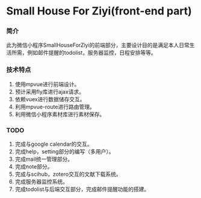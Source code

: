 # Small House For Ziyi(front-end part)
### 简介
此为微信小程序SmallHouseForZiyi的前端部分，主要设计目的是满足本人日常生活所需，例如邮件提醒的todolist，服务器监控，日程安排等等。

### 技术特点
1. 使用mpvue进行前端设计。
2. 预计采用fly库进行ajax请求。
3. 依赖vuex进行数据储存交互。
4. 利用mpvue-route进行路由管理。
5. 利用微信小程序素材库进行素材保存。

### TODO
1. 完成与google calendar的交互。
2. 完成help，setting部分的编写（多用户）。
3. 完成mail统一管理部分。
4. 完成note部分。
5. 完成与scihub，zotero交互的文献下载系统。
6. 完成服务器监控系统。
7. 完成todolist与后端交互部分，完成邮件提醒功能的搭建。
